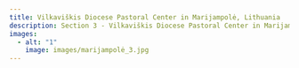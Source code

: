```yaml
---
title: Vilkaviškis Diocese Pastoral Center in Marijampolė, Lithuania
description: Section 3 - Vilkaviškis Diocese Pastoral Center in Marijampolė, Lithuania
images:
  - alt: "1"
    image: images/marijampolė_3.jpg
---
```

